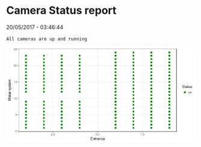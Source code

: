 Camera Status report
================
20/05/2017 - 03:46:44

    All cameras are up and running

![](camreport_files/figure-markdown_github/unnamed-chunk-2-1.png)
